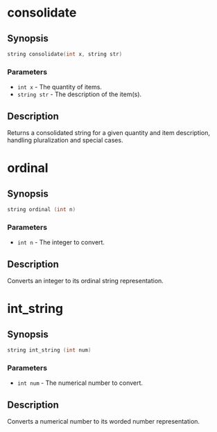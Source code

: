 # consolidate

## Synopsis

```c
string consolidate(int x, string str)
```

### Parameters

* `int x` - The quantity of items.
* `string str` - The description of the item(s).

## Description

Returns a consolidated string for a given quantity and item
description, handling pluralization and special cases.

# ordinal

## Synopsis

```c
string ordinal (int n)
```

### Parameters

* `int n` - The integer to convert.

## Description

Converts an integer to its ordinal string representation.

# int_string

## Synopsis

```c
string int_string (int num)
```

### Parameters

* `int num` - The numerical number to convert.

## Description

Converts a numerical number to its worded number representation.

